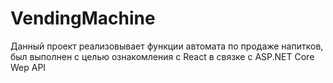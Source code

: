 # VendingMachine
Данный проект реализовывает функции автомата по продаже напитков, был выполнен с целью ознакомления с React в связке с ASP.NET Core Wep API
